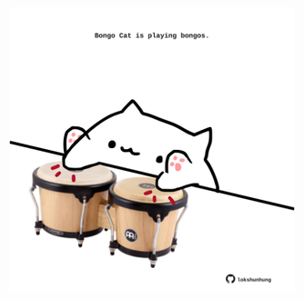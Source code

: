 <!-- built at 08/06/2023, 22:00:51 UTC -->
<p align="center">
  <img width="500" height="500" src="./ReadmeImage.svg">
</p>
